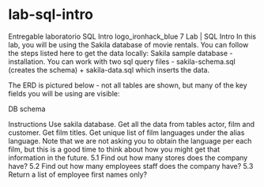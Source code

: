 # lab-sql-intro
Entregable laboratorio SQL Intro
logo_ironhack_blue 7
Lab | SQL Intro
In this lab, you will be using the Sakila database of movie rentals. You can follow the steps listed here to get the data locally: Sakila sample database - installation. You can work with two sql query files - sakila-schema.sql (creates the schema) + sakila-data.sql which inserts the data.

The ERD is pictured below - not all tables are shown, but many of the key fields you will be using are visible:


DB schema




Instructions
Use sakila database.
Get all the data from tables actor, film and customer.
Get film titles.
Get unique list of film languages under the alias language. Note that we are not asking you to obtain the language per each film, but this is a good time to think about how you might get that information in the future.
5.1 Find out how many stores does the company have?
5.2 Find out how many employees staff does the company have?
5.3 Return a list of employee first names only?
